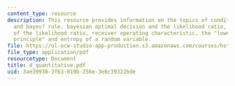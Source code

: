 ```yaml
---
content_type: resource
description: This resource provides information on the topics of conditional probability
  and bayes? rule, bayesian optimal decision and the likelihood ratio, properties
  of the likelihood ratio, receiver operating characteristic, the "lower envelope
  principle" and entropy of a random variable.
file: https://ol-ocw-studio-app-production.s3.amazonaws.com/courses/hst-722j-brain-mechanisms-for-hearing-and-speech-fall-2005/3ae399383f63819b256e3e6c39322bde_4_quantitative.pdf
file_type: application/pdf
resourcetype: Document
title: 4_quantitative.pdf
uid: 3ae39938-3f63-819b-256e-3e6c39322bde
---
```

